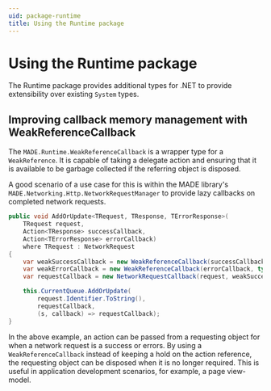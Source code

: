 ```yaml
---
uid: package-runtime
title: Using the Runtime package
---
```


# Using the Runtime package

The Runtime package provides additional types for .NET to provide extensibility over existing `System` types.

## Improving callback memory management with WeakReferenceCallback

The `MADE.Runtime.WeakReferenceCallback` is a wrapper type for a `WeakReference`. It is capable of taking a delegate action and ensuring that it is available to be garbage collected if the referring object is disposed. 

A good scenario of a use case for this is within the MADE library's `MADE.Networking.Http.NetworkRequestManager` to provide lazy callbacks on completed network requests.

```csharp
public void AddOrUpdate<TRequest, TResponse, TErrorResponse>(
    TRequest request,
    Action<TResponse> successCallback,
    Action<TErrorResponse> errorCallback)
    where TRequest : NetworkRequest
{
    var weakSuccessCallback = new WeakReferenceCallback(successCallback, typeof(TResponse));
    var weakErrorCallback = new WeakReferenceCallback(errorCallback, typeof(TErrorResponse));
    var requestCallback = new NetworkRequestCallback(request, weakSuccessCallback, weakErrorCallback);

    this.CurrentQueue.AddOrUpdate(
        request.Identifier.ToString(),
        requestCallback,
        (s, callback) => requestCallback);
}
```

In the above example, an action can be passed from a requesting object for when a network request is a success or errors. By using a `WeakReferenceCallback` instead of keeping a hold on the action reference, the requesting object can be disposed when it is no longer required. This is useful in application development scenarios, for example, a page view-model.
